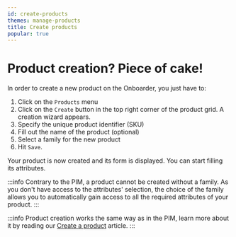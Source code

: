```yaml
---
id: create-products
themes: manage-products
title: Create products
popular: true
---
```


# Product creation? Piece of cake!

In order to create a new product on the Onboarder, you just have to:
1. Click on the `Products` menu
1. Click on the `Create` button in the top right corner of the product grid. A creation wizard appears.
1. Specify the unique product identifier (SKU)
1. Fill out the name of the product (optional)
1. Select a family for the new product
1. Hit `Save`.

Your product is now created and its form is displayed. You can start filling its attributes.

:::info
Contrary to the PIM, a product cannot be created without a family. As you don't have access to the attributes' selection, the choice of the family allows you to automatically gain access to all the required attributes of your product.
:::

:::info
Product creation works the same way as in the PIM, learn more about it by reading our [Create a product](https://help.akeneo.com/articles/create-a-product.html#create-a-product) article.
:::
